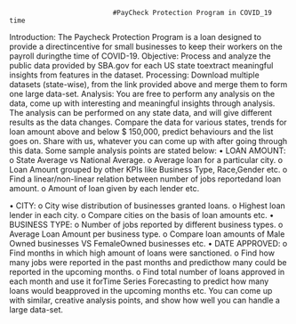                               #PayCheck Protection Program in COVID_19 time

Introduction:
The Paycheck Protection Program is a loan designed to provide a directincentive for small businesses to keep their workers on the payroll duringthe time of COVID-19.
Objective:
Process and analyze the public data provided by SBA.gov for each US state toextract meaningful insights from features in the dataset. 
Processing:
Download multiple datasets (state-wise), from the link provided above and merge them to form one large data-set. 
Analysis:
You are free to perform any analysis on the data, come up with interesting and meaningful insights through analysis. The analysis can be performed on any state data, and will give different results as the data changes. Compare the data for various states, trends for loan amount above and below $ 150,000, predict behaviours and the list goes on. Share with us, whatever you can come up with after going through this data. 
Some sample analysis points are stated below:
• LOAN AMOUNT:
o State Average vs National Average.
o Average loan for a particular city.
o Loan Amount grouped by other KPIs like Business Type, Race,Gender etc.
o Find a linear/non-linear relation between number of jobs reportedand loan amount.
o Amount of loan given by each lender etc.

• CITY:
o City wise distribution of businesses granted loans.
o Highest loan lender in each city.
o Compare cities on the basis of loan amounts etc.
•	BUSINESS TYPE:
o Number of jobs reported by different business types.
o Average Loan Amount per business type.
o Compare loan amounts of Male Owned businesses VS FemaleOwned businesses etc.
• DATE APPROVED:
o Find months in which high amount of loans were sanctioned.
o Find how many jobs were reported in the past months and predicthow many could be reported in the upcoming months.
o Find total number of loans approved in each month and use it forTime Series Forecasting to predict how many loans would beapproved in the upcoming months etc.
You can come up with similar, creative analysis points, and show how well you can handle a large data-set. 
